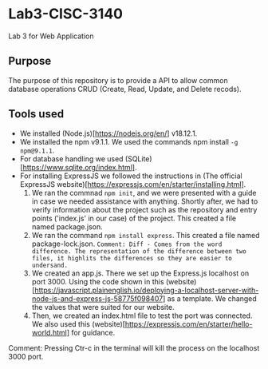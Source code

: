 # Lab3-CISC-3140
Lab 3 for Web Application
## Purpose
The purpose of this repository is to provide a API to allow common database operations CRUD (Create, Read, Update, and Delete recods).
## Tools used
- We installed (Node.js)[https://nodejs.org/en/] v18.12.1. 
- We installed the npm v9.1.1. We used the commands npm install `-g npm@9.1.1`.
- For database handling we used (SQLite)[https://www.sqlite.org/index.html].
- For installing ExpressJS we followed the instructions in (The official ExpressJS website)[https://expressjs.com/en/starter/installing.html].
	1. We ran the commnad `npm init`, and we were presented with a guide in case we needed assistance with anything. Shortly after, we had to verify information about the project such as the repository and entry points ('index.js' in our case) of the project. This created a file named package.json.
	2. We ran the command `npm install express`. This created a file named package-lock.json.
`Comment:
Diff - Comes from the word difference. The representation of the difference between two files, it highlits the differences so they are easier to undersand.`
	3. We created an app.js. There we set up the Express.js localhost on port 3000. Using the code shown in this (website)[https://javascript.plainenglish.io/deploying-a-localhost-server-with-node-js-and-express-js-58775f098407] as a template. We changed the values that were suited for our website.
	4. Then, we created an index.html file to test the port was connected. We also used this (website)[https://expressjs.com/en/starter/hello-world.html] for guidance.

Comment:
Pressing Ctr-c in the terminal will kill the process on the localhost 3000 port.
